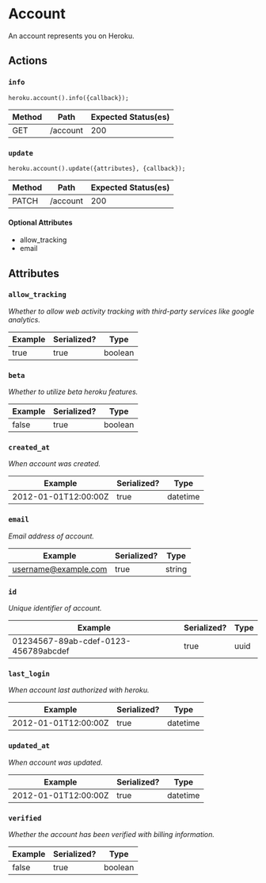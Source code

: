 # Account

An account represents you on Heroku.

## Actions

### `info`

`heroku.account().info({callback});`

Method | Path | Expected Status(es)
--- | --- | ---
GET | /account | 200

### `update`

`heroku.account().update({attributes}, {callback});`

Method | Path | Expected Status(es)
--- | --- | ---
PATCH | /account | 200

#### Optional Attributes

- allow_tracking
- email


## Attributes

### `allow_tracking`

*Whether to allow web activity tracking with third-party services like google analytics.*

Example | Serialized? | Type
--- | --- | ---
true | true | boolean

### `beta`

*Whether to utilize beta heroku features.*

Example | Serialized? | Type
--- | --- | ---
false | true | boolean

### `created_at`

*When account was created.*

Example | Serialized? | Type
--- | --- | ---
2012-01-01T12:00:00Z | true | datetime

### `email`

*Email address of account.*

Example | Serialized? | Type
--- | --- | ---
username@example.com | true | string

### `id`

*Unique identifier of account.*

Example | Serialized? | Type
--- | --- | ---
01234567-89ab-cdef-0123-456789abcdef | true | uuid

### `last_login`

*When account last authorized with heroku.*

Example | Serialized? | Type
--- | --- | ---
2012-01-01T12:00:00Z | true | datetime

### `updated_at`

*When account was updated.*

Example | Serialized? | Type
--- | --- | ---
2012-01-01T12:00:00Z | true | datetime

### `verified`

*Whether the account has been verified with billing information.*

Example | Serialized? | Type
--- | --- | ---
false | true | boolean

